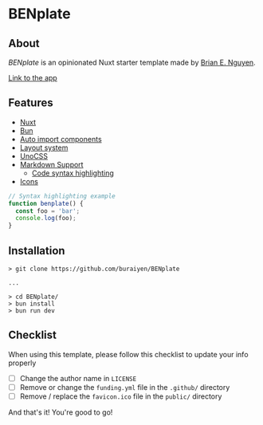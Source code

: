 # BENplate

## About

_BENplate_ is an opinionated Nuxt starter template made by [Brian E. Nguyen](https://brianenguyen.com).

[Link to the app](https://benplate.vercel.app/)

## Features

- [Nuxt](https://nuxt.com/)
- [Bun](https://bun.sh/)
- [Auto import components](https://nuxt.com/docs/guide/directory-structure/components)
- [Layout system](https://nuxt.com/docs/api/components/nuxt-layout)
- [UnoCSS](https://unocss.dev/)
- [Markdown Support](https://content.nuxt.com/usage/markdown)
  - [Code syntax highlighting](https://shiki.matsu.io/)
- [Icons](https://icones.js.org/)

```javascript
// Syntax highlighting example
function benplate() {
  const foo = 'bar';
  console.log(foo);
}
```

## Installation

```shell
> git clone https://github.com/buraiyen/BENplate

...

> cd BENplate/
> bun install
> bun run dev
```

## Checklist

When using this template, please follow this checklist to update your info properly

- [ ] Change the author name in `LICENSE`
- [ ] Remove or change the `funding.yml` file in the `.github/` directory
- [ ] Remove / replace the `favicon.ico` file in the `public/` directory

And that's it! You're good to go!
